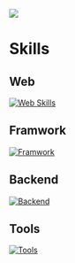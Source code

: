 ![](https://github-readme-stats.vercel.app/api/top-langs/?username=ckaznable&theme=blue-green)

# Skills

## Web

[![Web Skills](https://skillicons.dev/icons?i=html,css,js,ts,pug,sass)](https://skillicons.dev)

## Framwork

[![Framwork](https://skillicons.dev/icons?i=react,vue,vite,electron)](https://skillicons.dev)

## Backend

[![Backend](https://skillicons.dev/icons?i=nodejs,deno,php,py,rust)](https://skillicons.dev)

## Tools

[![Tools](https://skillicons.dev/icons?i=docker,git,github,gitlab,linux,vscode)](https://skillicons.dev)

